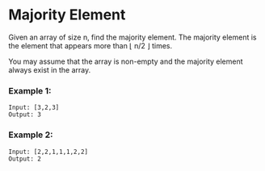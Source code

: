 # Majority Element

Given an array of size n, find the majority element. The majority element is the element that appears more than ⌊ n/2 ⌋ times.

You may assume that the array is non-empty and the majority element always exist in the array.

### Example 1:

```
Input: [3,2,3]
Output: 3
```

### Example 2:

```
Input: [2,2,1,1,1,2,2]
Output: 2
```
